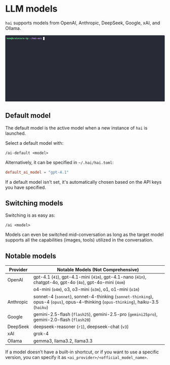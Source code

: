 # LLM models

`hai` supports models from OpenAI, Anthropic, DeepSeek, Google, xAI, and
Ollama.

![](../image/hai-multi-ai.gif)

## Default model

The default model is the active model when a new instance of `hai` is launched.

Select a default model with:

```
/ai-default <model>
```

Alternatively, it can be specified in `~/.hai/hai.toml`:

```toml
default_ai_model = "gpt-4.1"
```

If a default model isn't set, it's automatically chosen based on the API keys
you have specified.

## Switching models

Switching is as easy as:

```
/ai <model>
```

Models can even be switched mid-conversation as long as the target model
supports all the capabilities (images, tools) utilized in the conversation.

## Notable models

| Provider   | Notable Models (Not Comprehensive)      |
|------------|-----------------------------------------|
| OpenAI     | gpt-4.1 (`41`), gpt-4.1-mini (`41m`), gpt-4.1-nano (`41n`), chatgpt-4o, gpt-4o (`4o`), gpt-4o-mini (`4om`) |
|            | o4-mini (`o4m`), o3, o3-mini (`o3m`), o1, o1-mini (`o1m`) |
| Anthropic  | sonnet-4 (`sonnet`), sonnet-4-thinking (`sonnet-thinking`), opus-4 (`opus`), opus-4-thinking (`opus-thinking`), haiku-3.5 (`haiku`) |
| Google     | gemini-2.5-flash (`flash25`), gemini-2.5-pro (`gemini25pro`), gemini-2.0-flash (`flash20`) |
| DeepSeek   | deepseek-reasoner (`r1`), deepseek-chat (`v3`) |
| xAI        | grok-4                                         |
| Ollama     | gemma3, llama3.2, llama3.3                     |

If a model doesn’t have a built-in shortcut, or if you want to use a specific
version, you can specify it as `<ai_provider>/<official_model_name>`.

